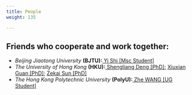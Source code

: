 ```yaml
---
title: People
weight: 135

---
```


## Friends who cooperate and work together:
- *Beijing Jiaotong University* **(BJTU):**<a href="#"> Yi Shi [Msc Student]</a>
- *The University of Hong Kong* **(HKU):**<a href="https://shengliangd.github.io/about/"> Shengliang Deng [PhD];</a> 
                                          <a href="https://guanxiux.github.io/selfie/"> Xiuxian Guan [PhD];</a> 
                                          <a href="#"> Zekai Sun [PhD]</a> 
- *The Hong Kong Polytechnic University* **(PolyU):**<a href="https://zhe-wang0018.github.io/"> Zhe WANG [UG Student]</a>


